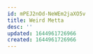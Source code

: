 ```yaml
---
id: mPEJ2nOd-NeWEm2jaXO5v
title: Weird Metta
desc: ''
updated: 1644961726966
created: 1644961726966
---
```


